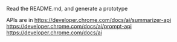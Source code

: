 Read the README.md, and generate a prototype

APIs are in 
https://developer.chrome.com/docs/ai/summarizer-api
https://developer.chrome.com/docs/ai/prompt-api
https://developer.chrome.com/docs/ai